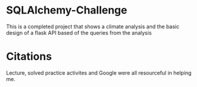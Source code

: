 # SQLAlchemy-Challenge

This is a completed project that shows a climate analysis and the basic design of a flask API based of the queries from the analysis

# Citations
Lecture, solved practice activites and Google were all resourceful in helping me.
